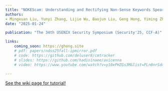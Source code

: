 ```yaml
---
title: "NOKEScam: Understanding and Rectifying Non-Sense Keywords Spear Scam in Search Engines"
authors:
- Mingxuan Liu, Yunyi Zhang, Lijie Wu, Baojun Liu, Geng Hong, Yiming Zhang, Hui Jiang, Jia Zhang, Haixin Duan, Min Zhang, Wei Guan, Fan Shi, Min Yang
date: "2025-01-24"

publication: "The 34th USENIX Security Symposium (Security'25, CCF-A)"

links:
    coming_soon: https://ghong.site
    # pdf: papers/ndss25fall-ipmirror.pdf
    # code: https://github.com/deluser8/cmtracker
    # slides: https://github.com/hadisinaee/avicenna
    # video: https://www.youtube.com/watch?v=y10xPHZGs3M&list=PLn0nrSd4xjjbyUeai0oevMrT8_IwnBo4R

---
```



[See the wiki page for tutorial!](https://github.com/hadisinaee/avicenna/wiki)


<!-- %     \item \textbf{Geng Hong}, Zhemin Yang, Sen Yang, Lei Zhang, Yuhong Nan, Zhibo Zhang, Min Yang, Yuan Zhang, Zhiyun Qian and Haixin Duan, How You Get Shot in the Back: A Systematical Study about Cryptojacking in the Real World. 25th ACM SIGSAC Conference on Computer and Communications Security (ACM CCS'18), 2018, 1701-1713.（CCF-A类会议，国际网络安全顶级会议）； -->
<!-- %     \item \textbf{Geng Hong}, Zhemin Yang, Sen Yang, Xiaojing Liao, Xiaolin Du, Min Yang and Haixin Duan, , 43rd IEEE Symposium on Security and Privacy (IEEE S\&P'22), 2022.（已录用）（CCF-A类会议，国际网络安全顶级会议）； -->



